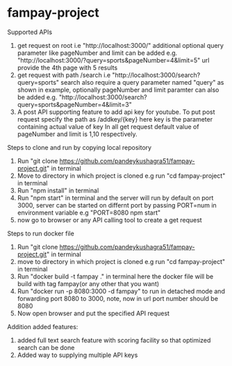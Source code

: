 # fampay-project

Supported APIs
1) get request on root i.e "http://localhost:3000/"
   additional optional query parameter like pageNumber and limit can be added e.g. "http://localhost:3000/?query=sports&pageNumber=4&limit=5" url provide the 4th page      with 5 results
2) get request with path /search i.e  "http://localhost:3000/search?query=sports" search also require a query parameter named "query" as shown in example,
    optionally pageNumber and limit paramter can also be added e.g. "http://localhost:3000/search?query=sports&pageNumber=4&limit=3"
3) A post API supporting feature to add api key for youtube.
    To put post request specify the path as /addkey/{key} here key is the parameter containing actual value of key
In all get request default value of pageNumber and limit is 1,10 respectively.


Steps to clone and run by copying local repository

1) Run "git clone https://github.com/pandeykushagra51/fampay-project.git" in terminal
2) Move to directory in which project is cloned e.g run "cd fampay-project" in terminal
2) Run "npm install" in terminal
3) Run "npm start" in terminal and the server will run by default on port 3000, server can be started on differnt port by passing PORT=num in environment variable
    e.g "PORT=8080 npm start"
4) now go to browser or any API calling tool to create a get request


Steps to run docker file
1) Run "git clone https://github.com/pandeykushagra51/fampay-project.git" in terminal
2) move to directory in which project is cloned e.g run "cd fampay-project" in terminal
3) Run "docker build -t fampay ." in terminal
   here the docker file will be build with tag fampay(or any other that you want)
4) Run "docker run -p 8080:3000 -d fampay" to run in detached mode and forwarding port 8080 to 3000, note, now in url port number should be 8080
5) Now open browser and put the specified API request

Addition added features:
1) added full text search feature with scoring facility so that optimized search can be done
2) Added way to supplying multiple API keys


